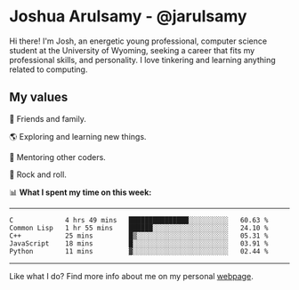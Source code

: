 # Joshua Arulsamy - @jarulsamy

Hi there! I'm Josh, an energetic young professional, computer science student at the University of Wyoming, seeking a career that fits my professional skills, and personality. I love tinkering and learning anything related to computing.

## My values

:yellow_heart: Friends and family.

:earth_americas: Exploring and learning new things.

:book: Mentoring other coders.

:guitar: Rock and roll.

:bar_chart: **What I spent my time on this week:**

------
<!--START_SECTION:waka-->
```text
C             4 hrs 49 mins   ███████████████░░░░░░░░░░   60.63 % 
Common Lisp   1 hr 55 mins    ██████░░░░░░░░░░░░░░░░░░░   24.10 % 
C++           25 mins         █▒░░░░░░░░░░░░░░░░░░░░░░░   05.31 % 
JavaScript    18 mins         █░░░░░░░░░░░░░░░░░░░░░░░░   03.91 % 
Python        11 mins         ▓░░░░░░░░░░░░░░░░░░░░░░░░   02.44 % 
```
<!--END_SECTION:waka-->
------

Like what I do? Find more info about me on my personal [webpage](https://arulsamy.me).

